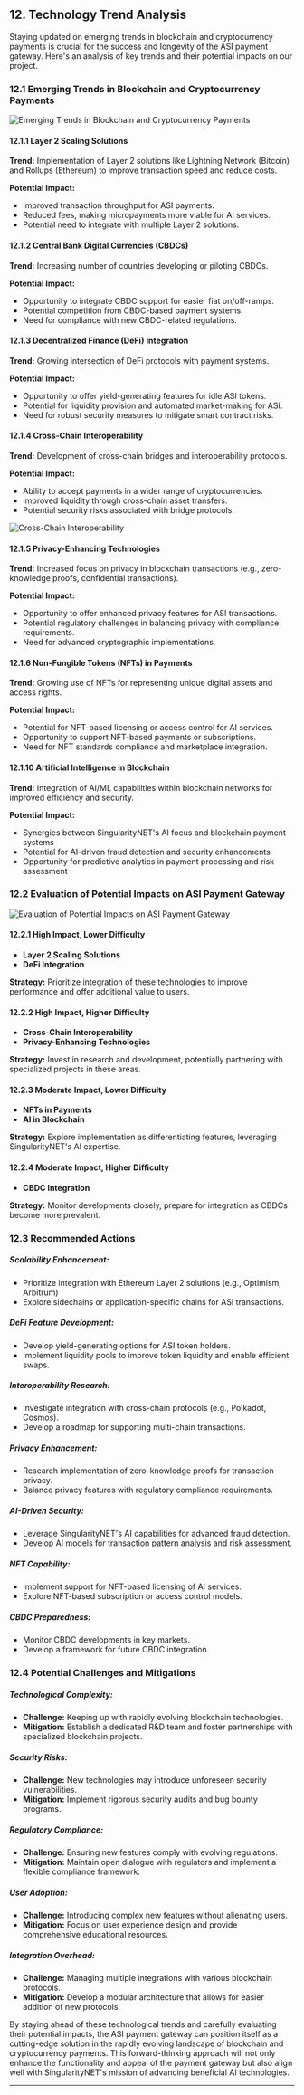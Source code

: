 ## 12. Technology Trend Analysis

Staying updated on emerging trends in blockchain and cryptocurrency payments is crucial for the success and longevity of the ASI payment gateway. Here's an analysis of key trends and their potential impacts on our project.

### 12.1 Emerging Trends in Blockchain and Cryptocurrency Payments

![ Emerging Trends in Blockchain and Cryptocurrency Payments](research_images/emergin-trends-in-blockchain-and-cryptocurrency-payments.svg)

#### 12.1.1 Layer 2 Scaling Solutions
**Trend:** Implementation of Layer 2 solutions like Lightning Network (Bitcoin) and Rollups (Ethereum) to improve transaction speed and reduce costs.

**Potential Impact:**
- Improved transaction throughput for ASI payments.
- Reduced fees, making micropayments more viable for AI services.
- Potential need to integrate with multiple Layer 2 solutions.

#### 12.1.2 Central Bank Digital Currencies (CBDCs)
**Trend:** Increasing number of countries developing or piloting CBDCs.

**Potential Impact:**
- Opportunity to integrate CBDC support for easier fiat on/off-ramps.
- Potential competition from CBDC-based payment systems.
- Need for compliance with new CBDC-related regulations.

#### 12.1.3 Decentralized Finance (DeFi) Integration
**Trend:** Growing intersection of DeFi protocols with payment systems.

**Potential Impact:**
- Opportunity to offer yield-generating features for idle ASI tokens.
- Potential for liquidity provision and automated market-making for ASI.
- Need for robust security measures to mitigate smart contract risks.

#### 12.1.4 Cross-Chain Interoperability
**Trend:** Development of cross-chain bridges and interoperability protocols.

**Potential Impact:**
- Ability to accept payments in a wider range of cryptocurrencies.
- Improved liquidity through cross-chain asset transfers.
- Potential security risks associated with bridge protocols.

![ Cross-Chain Interoperability](research_images/cross-chain-interoperability.svg)

#### 12.1.5 Privacy-Enhancing Technologies
**Trend:** Increased focus on privacy in blockchain transactions (e.g., zero-knowledge proofs, confidential transactions).

**Potential Impact:**
- Opportunity to offer enhanced privacy features for ASI transactions.
- Potential regulatory challenges in balancing privacy with compliance requirements.
- Need for advanced cryptographic implementations.

#### 12.1.6 Non-Fungible Tokens (NFTs) in Payments
**Trend:** Growing use of NFTs for representing unique digital assets and access rights.

**Potential Impact:**
- Potential for NFT-based licensing or access control for AI services.
- Opportunity to support NFT-based payments or subscriptions.
- Need for NFT standards compliance and marketplace integration.

#### 12.1.10 Artificial Intelligence in Blockchain
**Trend:** Integration of AI/ML capabilities within blockchain networks for improved efficiency and security.

**Potential Impact:**
- Synergies between SingularityNET's AI focus and blockchain payment systems
- Potential for AI-driven fraud detection and security enhancements
- Opportunity for predictive analytics in payment processing and risk assessment

### 12.2 Evaluation of Potential Impacts on ASI Payment Gateway

![ Evaluation of Potential Impacts on ASI Payment Gateway](research_images/evaluation-of-potential-impacts-on-asi-payment-gateway.svg)

#### 12.2.1 High Impact, Lower Difficulty
- **Layer 2 Scaling Solutions**
- **DeFi Integration**

**Strategy:** Prioritize integration of these technologies to improve performance and offer additional value to users.

#### 12.2.2 High Impact, Higher Difficulty
- **Cross-Chain Interoperability**
- **Privacy-Enhancing Technologies**

**Strategy:** Invest in research and development, potentially partnering with specialized projects in these areas.

#### 12.2.3 Moderate Impact, Lower Difficulty
- **NFTs in Payments**
- **AI in Blockchain**

**Strategy:** Explore implementation as differentiating features, leveraging SingularityNET's AI expertise.

#### 12.2.4 Moderate Impact, Higher Difficulty
- **CBDC Integration**

**Strategy:** Monitor developments closely, prepare for integration as CBDCs become more prevalent.

### 12.3 Recommended Actions
##### Scalability Enhancement:
- Prioritize integration with Ethereum Layer 2 solutions (e.g., Optimism, Arbitrum)
- Explore sidechains or application-specific chains for ASI transactions.

##### DeFi Feature Development:
- Develop yield-generating options for ASI token holders.
- Implement liquidity pools to improve token liquidity and enable efficient swaps.

##### Interoperability Research:
- Investigate integration with cross-chain protocols (e.g., Polkadot, Cosmos).
- Develop a roadmap for supporting multi-chain transactions.

##### Privacy Enhancement:
- Research implementation of zero-knowledge proofs for transaction privacy.
- Balance privacy features with regulatory compliance requirements.

##### AI-Driven Security:
- Leverage SingularityNET's AI capabilities for advanced fraud detection.
- Develop AI models for transaction pattern analysis and risk assessment.

##### NFT Capability:
- Implement support for NFT-based licensing of AI services.
- Explore NFT-based subscription or access control models.

##### CBDC Preparedness:
- Monitor CBDC developments in key markets.
- Develop a framework for future CBDC integration.

### 12.4 Potential Challenges and Mitigations
##### Technological Complexity:
- **Challenge:** Keeping up with rapidly evolving blockchain technologies.
- **Mitigation:** Establish a dedicated R&D team and foster partnerships with specialized blockchain projects.

##### Security Risks:
- **Challenge:** New technologies may introduce unforeseen security vulnerabilities.
- **Mitigation:** Implement rigorous security audits and bug bounty programs.

##### Regulatory Compliance:
- **Challenge:** Ensuring new features comply with evolving regulations.
- **Mitigation:** Maintain open dialogue with regulators and implement a flexible compliance framework.

##### User Adoption:
- **Challenge:** Introducing complex new features without alienating users.
- **Mitigation:** Focus on user experience design and provide comprehensive educational resources.

##### Integration Overhead:
- **Challenge:** Managing multiple integrations with various blockchain protocols.
- **Mitigation:** Develop a modular architecture that allows for easier addition of new protocols.

By staying ahead of these technological trends and carefully evaluating their potential impacts, the ASI payment gateway can position itself as a cutting-edge solution in the rapidly evolving landscape of blockchain and cryptocurrency payments. This forward-thinking approach will not only enhance the functionality and appeal of the payment gateway but also align well with SingularityNET's mission of advancing beneficial AI technologies.

---